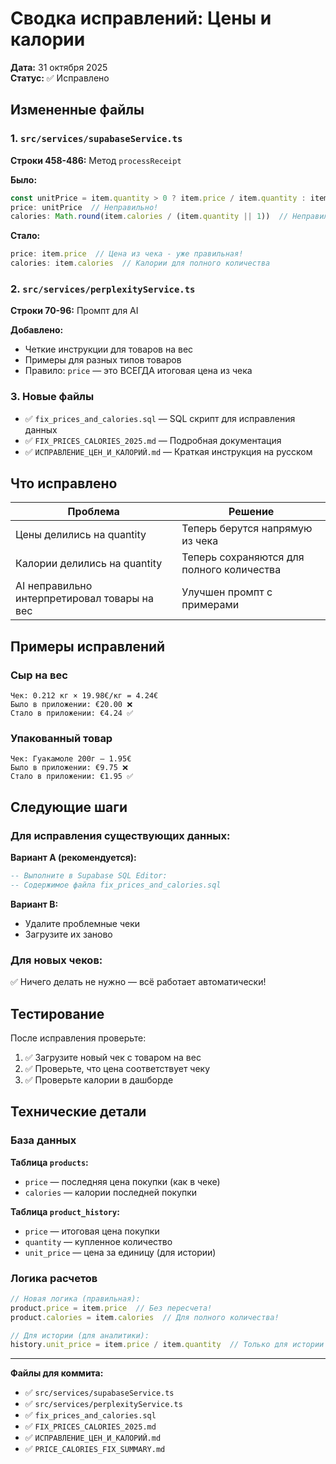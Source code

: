 # Сводка исправлений: Цены и калории

**Дата:** 31 октября 2025  
**Статус:** ✅ Исправлено

## Измененные файлы

### 1. `src/services/supabaseService.ts`
**Строки 458-486:** Метод `processReceipt`

**Было:**
```typescript
const unitPrice = item.quantity > 0 ? item.price / item.quantity : item.price
price: unitPrice  // Неправильно!
calories: Math.round(item.calories / (item.quantity || 1))  // Неправильно!
```

**Стало:**
```typescript
price: item.price  // Цена из чека - уже правильная!
calories: item.calories  // Калории для полного количества
```

### 2. `src/services/perplexityService.ts`
**Строки 70-96:** Промпт для AI

**Добавлено:**
- Четкие инструкции для товаров на вес
- Примеры для разных типов товаров
- Правило: `price` — это ВСЕГДА итоговая цена из чека

### 3. Новые файлы

- ✅ `fix_prices_and_calories.sql` — SQL скрипт для исправления данных
- ✅ `FIX_PRICES_CALORIES_2025.md` — Подробная документация
- ✅ `ИСПРАВЛЕНИЕ_ЦЕН_И_КАЛОРИЙ.md` — Краткая инструкция на русском

## Что исправлено

| Проблема | Решение |
|----------|---------|
| Цены делились на quantity | Теперь берутся напрямую из чека |
| Калории делились на quantity | Теперь сохраняются для полного количества |
| AI неправильно интерпретировал товары на вес | Улучшен промпт с примерами |

## Примеры исправлений

### Сыр на вес
```
Чек: 0.212 кг × 19.98€/кг = 4.24€
Было в приложении: €20.00 ❌
Стало в приложении: €4.24 ✅
```

### Упакованный товар
```
Чек: Гуакамоле 200г — 1.95€
Было в приложении: €9.75 ❌
Стало в приложении: €1.95 ✅
```

## Следующие шаги

### Для исправления существующих данных:

**Вариант A (рекомендуется):**
```sql
-- Выполните в Supabase SQL Editor:
-- Содержимое файла fix_prices_and_calories.sql
```

**Вариант B:**
- Удалите проблемные чеки
- Загрузите их заново

### Для новых чеков:
✅ Ничего делать не нужно — всё работает автоматически!

## Тестирование

После исправления проверьте:
1. ✅ Загрузите новый чек с товаром на вес
2. ✅ Проверьте, что цена соответствует чеку
3. ✅ Проверьте калории в дашборде

## Технические детали

### База данных

**Таблица `products`:**
- `price` — последняя цена покупки (как в чеке)
- `calories` — калории последней покупки

**Таблица `product_history`:**
- `price` — итоговая цена покупки
- `quantity` — купленное количество
- `unit_price` — цена за единицу (для истории)

### Логика расчетов

```typescript
// Новая логика (правильная):
product.price = item.price  // Без пересчета!
product.calories = item.calories  // Для полного количества!

// Для истории (для аналитики):
history.unit_price = item.price / item.quantity  // Только для истории
```

---

**Файлы для коммита:**
- ✅ `src/services/supabaseService.ts`
- ✅ `src/services/perplexityService.ts`
- ✅ `fix_prices_and_calories.sql`
- ✅ `FIX_PRICES_CALORIES_2025.md`
- ✅ `ИСПРАВЛЕНИЕ_ЦЕН_И_КАЛОРИЙ.md`
- ✅ `PRICE_CALORIES_FIX_SUMMARY.md`

